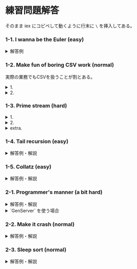 # 練習問題解答

そのまま iex にコピペして動くように行末に `\` を挿入してある。

### 1-1. I wanna be the Euler (easy)

<details>
<summary>解答例</summary>
<p>

```elixir
Stream.unfold({0, 1}, fn {n1, n2} -> {n1, {n2, n1 + n2}} end) \
|> Stream.filter(fn n -> rem(n, 3) == 0 end) \
|> Stream.take_while(fn n -> n <= 3_000_000 end) \
|> Enum.sum()
# => 2550408
```

</p>
</details>

### 1-2. Make fun of boring CSV work (normal)

実際の業務でもCSVを扱うことが割とある。

<details><summary>1.</summary>
<p>
100万行なのでそこそこ時間がかかる。

```elixir
Stream.repeatedly(fn -> :rand.uniform(65_536) - 1 end) \
|> Stream.chunk_every(4) \
|> Stream.take(1_000_000) \
|> Stream.map(fn values_list -> Enum.join(values_list, ",") <> "\n" end) \
|> Stream.into(File.stream!("numbers.csv")) \
|> Stream.run()
```

出来たファイルは巨大なので、中身を確認したいときはエディタで開くのではなく `less` や `more` 等のコマンドを使うと良い。

</p>
</details>

<details><summary>2.</summary>
<p>
 `File.stream!` はその扱い方でよしなに read/write が決まってくれるので便利。最後の `Stream.run/1` を忘れずに。

```elixir
File.stream!("numbers.csv") \
|> Stream.map(&Regex.replace(~R/101/, &1, "lOl")) \
|> Stream.into(File.stream!("lols.csv")) \
|> Stream.run()
```

</p>
</details>

### 1-3. Prime stream (hard)

<details><summary>1.</summary>
<p>
 `Stream.unfold/2` でストリームを作っていく。各要素をリストにしてその後 `Stream.flat_map/2` することでフィルタリングを実現する。

その昔 `Enum.filter_map/3` という、その名の通り filter しつつ map する関数があったが 「`Enum.flat_map/2` を使え」ということで無くなった。

```elixir
Stream.unfold({2, []}, fn {candidate, primes} ->
  if Enum.any?(primes, fn prime -> rem(candidate, prime) == 0 end) do
    {[], {candidate + 1, primes}}
  else
    {[candidate], {candidate + 1, primes ++ [candidate]}}
  end
end) \
|> Stream.flat_map(&(&1))
```

</p>
</details>

<details><summary>2.</summary>
<p>
上記のストリームを使うため `v(-1)` とする(iex で直前の実行結果を参照する)

```elixir
v(-1) \
|> Stream.chunk_every(2, 1) \
|> Enum.find(fn [p1, p2] -> p2 - p1 === 30 end)
```

</p>
</details>

<details><summary>extra.</summary>
<p>
上記の安直なストリームでは遅すぎて話にならない。

`candidate` の平方根までの素数だけ調べれば良いのと、1ずつ足していくのではなく5から始めて2,4を交互に足していくことである程度枝刈りが出来る:

```elixir
Stream.unfold({5, [2, 3], 2}, fn {candidate, primes, added} ->
  sqrt = :math.sqrt(candidate)
  primes
  |> Stream.take_while(fn prime -> prime < sqrt end)
  |> Enum.any?(fn prime -> rem(candidate, prime) == 0 end)
  |> if do
    {[], {candidate + added, primes, 4 - added}}
  else
    {[candidate], {candidate + added, primes ++ [candidate], 4 - added}}
  end
end) \
|> Stream.flat_map(&(&1)) \
|> Stream.chunk_every(2, 1) \
|> Enum.find(fn [p1, p2] -> p2 - p1 === 100 end)
# => [396733, 396833]
```

これでも30秒くらいかかってしまう。

</p>
</details>

### 1-4. Tail recursion (easy)

<details><summary>解答例・解説</summary>
<p>

```elixir
defmodule Factory do
  def fact(n), do: fact(n, 1)

  defp fact(1, acc), do: acc
  defp fact(n, acc), do: fact(n - 1, acc * n)
end

Factory.fact(200)
# => 788657867364790503552363213932185062295135977687173263294742533244359449963403342920304284011984623904177212138919638830257642790242637105061926624952829931113462857270763317237396988943922445621451664240254033291864131227428294853277524242407573903240321257405579568660226031904170324062351700858796178922222789623703897374720000000000000000000000000000000000000000000000000
```

引数のデフォルト値を使っても良いが、このように再帰の中身を別の private function にすると見通しが良くなる(今回は無いが、`Enum.reverse` などの前処理/後処理を分離することも少なくない)。

Elixir(に限らず大抵のモダンな言語)はシームレスに多倍長整数が扱える。

</p>
</details>

### 1-5. Collatz (easy)

<details><summary>解答例・解説</summary>
<p>

```elixir
defmodule Collatz do
  def count(n), do: count(n, 0)

  defp count(1, acc),                     do: acc
  defp count(n, acc) when rem(n, 2) == 0, do: count(div(n, 2), acc + 1)
  defp count(n, acc),                     do: count(3 * n + 1, acc + 1)
end

Collatz.count(6_171)
# => 261
```

`n / 2` と書きたくなるが、それだと結果が `Float` になってしまいNG。したがって `div` を使う。

</p>
</details>

### 2-1. Programmer's manner (a bit hard)

<details><summary>解答例・解説</summary>
<p>
本来なら `GenServer` を使いたいところだが、出題した時点でまだ読んでないと思うので `spawn` で頑張る。

`%{key => {value, count}}` という状態を持たせれば良い。

```elixir
defmodule LazyKV do
  def start_link() do
    Task.start_link(fn -> loop(%{}) end)
  end

  defp loop(map) do
    receive do
      {:get, key, caller} ->
        case Map.fetch(map, key) do
          {:ok, {value, count}} when count < 3 ->
            send(caller, nil)
            loop(Map.put(map, key, {value, count + 1}))
          {:ok, {value, 3}} ->
            send(caller, value)
            loop(map)
          :error ->
            send(caller, nil)
            loop(map)
        end
      {:put, key, new_value} ->
        case Map.fetch(map, key) do
          {:ok, {_old_value, count}} ->
            loop(Map.put(map, key, {new_value, count}))
          :error ->
            loop(Map.put(map, key, {new_value, 0}))
        end
    end
  end
end

{:ok, pid} = LazyKV.start_link()

send(pid, {:get, :foo, self()})
flush()
# nil

send(pid, {:put, :foo, "value"})
send(pid, {:get, :foo, self()})
send(pid, {:get, :foo, self()})
send(pid, {:get, :foo, self()})
send(pid, {:get, :foo, self()})
flush()
# nil
# nil
# nil
# "value"

send(pid, {:put, :foo, "new value"})
send(pid, {:get, :foo, self()})
flush()
# "new value"
```

「仕事を頼まれたら2回は断れ」という格言がある。相手が頼もうとしている仕事は本当は必要じゃないものだったり、もっといいやり方があることが多い。

</p></details>

<details><summary> `GenServer` を使う場合</summary>
<p>

```elixir
defmodule LazyKV do
  use GenServer

  @impl GenServer
  def init(_), do: {:ok, %{}}

  @impl GenServer
  def handle_cast({:put, key, value}, state) do
    {_, count} = Map.get(state, key, {nil, 1})
    {:noreply, Map.put(state, key, {value, count})}
  end

  @impl GenServer
  def handle_call({:get, key, _}, _, state) do
    case Map.fetch(state, key) do
      {:ok, {value, 3}} ->
        {:reply, value, state}
      {:ok, {value, count}} ->
        {:reply, nil, Map.put(state, key, {value, count + 1})}
      :error ->
        {:reply, nil, state}
    end
  end
end

{:ok, pid} = GenServer.start_link(LazyKV, %{})
GenServer.call(pid, {:get, :foo, self()})
# => nil
GenServer.cast(pid, {:put, :foo, "value"})
# => :ok
GenServer.call(pid, {:get, :foo, self()})
# => nil
GenServer.call(pid, {:get, :foo, self()})
# => nil
GenServer.call(pid, {:get, :foo, self()})
# => "value"
GenServer.call(pid, {:get, :foo, self()})
# => "value"
GenServer.cast(pid, {:put, :foo, "new value"})
# => :ok
GenServer.call(pid, {:get, :foo, self()})
# => "new value"
```

今回は `GenServer` モジュールの関数を直接使っているが、普通はこれらを wrap する関数を `LazyKV` に定義する (`LazyKV.put/2` みたいなイメージ)。

</p>
</details>

### 2-2. Make it crash (normal)

<details><summary>解答例・解説</summary>
<p>

(並列に生成したほうが早いかと思って出題したが、普通に 1 process で繰り返したほうが早かった)

```elixir
Stream.iterate(0, &(&1 + 1)) \
|> Enum.each(fn n -> n |> to_string() |> String.to_atom() end)
```

`String.to_atom/1` はこのように危険な関数なので、実際の案件で使ってはいけないし、使おうとする人をみたら全力で止めなければならない。

</p>
</details>

### 2-3. Sleep sort (normal)

<details><summary>解答例・解説</summary>
<p>

```elixir
defmodule SleepSort do
  @interval 10

  def sort(list) do
    self_pid = self()
    Enum.each(list, fn n ->
      spawn fn -> remind(self_pid, n, n * @interval) end
    end)
    accumulate([])
  end

  defp remind(target, n, time) do
    Process.sleep(time)
    send(target, n)
  end

  defp accumulate(acc) do
    receive do
      n -> accumulate([n | acc])
    after
      @interval * 2 -> Enum.reverse(acc)
    end
  end
end

shuffled = Enum.shuffle(1..300)
SleepSort.sort(shuffled)
```

安直に `n` milliseconds だけ sleep としてしまうとタイミングによっては正しくソートできなくなる。適当な係数を掛けてやると良い。

最後の `receive` しつつリストを作るところが難しいが、再帰関数を使えばこのように実現可能。 `after` の待ち時間も考えどころだが、`@interval * 2` だけ待てば十分。

</p>
</details>
